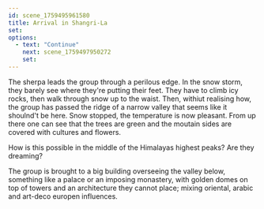 ```yaml
---
id: scene_1759495961580
title: Arrival in Shangri-La
set:
options:
  - text: "Continue"
    next: scene_1759497950272
    set:
---
```


The sherpa leads the group through a perilous edge. In the snow storm, they barely see where they're putting their feet. They have to climb icy rocks, then walk through snow up to the waist. Then, withiut realising how, the group has passed the ridge of a narrow valley that seems like it shoulnd't be here. Snow stopped, the temperature is now pleasant. From up there one can see that the trees are green and the moutain sides are covered with cultures and flowers.

How is this possible in the middle of the Himalayas highest peaks? Are they dreaming?

The group is brought to a big building overseeing the valley below, something like a palace or an imposing monastery, with golden domes on top of towers and an architecture they cannot place; mixing oriental, arabic and art-deco europen influences.
